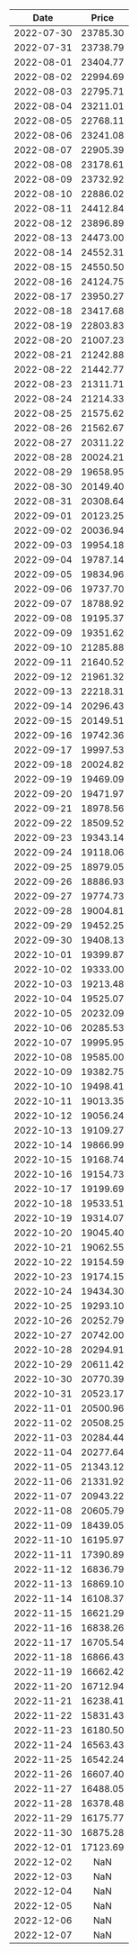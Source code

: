 |    Date    |  Price   |
| :--------: | :------: |
| 2022-07-30 | 23785.30 |
| 2022-07-31 | 23738.79 |
| 2022-08-01 | 23404.77 |
| 2022-08-02 | 22994.69 |
| 2022-08-03 | 22795.71 |
| 2022-08-04 | 23211.01 |
| 2022-08-05 | 22768.11 |
| 2022-08-06 | 23241.08 |
| 2022-08-07 | 22905.39 |
| 2022-08-08 | 23178.61 |
| 2022-08-09 | 23732.92 |
| 2022-08-10 | 22886.02 |
| 2022-08-11 | 24412.84 |
| 2022-08-12 | 23896.89 |
| 2022-08-13 | 24473.00 |
| 2022-08-14 | 24552.31 |
| 2022-08-15 | 24550.50 |
| 2022-08-16 | 24124.75 |
| 2022-08-17 | 23950.27 |
| 2022-08-18 | 23417.68 |
| 2022-08-19 | 22803.83 |
| 2022-08-20 | 21007.23 |
| 2022-08-21 | 21242.88 |
| 2022-08-22 | 21442.77 |
| 2022-08-23 | 21311.71 |
| 2022-08-24 | 21214.33 |
| 2022-08-25 | 21575.62 |
| 2022-08-26 | 21562.67 |
| 2022-08-27 | 20311.22 |
| 2022-08-28 | 20024.21 |
| 2022-08-29 | 19658.95 |
| 2022-08-30 | 20149.40 |
| 2022-08-31 | 20308.64 |
| 2022-09-01 | 20123.25 |
| 2022-09-02 | 20036.94 |
| 2022-09-03 | 19954.18 |
| 2022-09-04 | 19787.14 |
| 2022-09-05 | 19834.96 |
| 2022-09-06 | 19737.70 |
| 2022-09-07 | 18788.92 |
| 2022-09-08 | 19195.37 |
| 2022-09-09 | 19351.62 |
| 2022-09-10 | 21285.88 |
| 2022-09-11 | 21640.52 |
| 2022-09-12 | 21961.32 |
| 2022-09-13 | 22218.31 |
| 2022-09-14 | 20296.43 |
| 2022-09-15 | 20149.51 |
| 2022-09-16 | 19742.36 |
| 2022-09-17 | 19997.53 |
| 2022-09-18 | 20024.82 |
| 2022-09-19 | 19469.09 |
| 2022-09-20 | 19471.97 |
| 2022-09-21 | 18978.56 |
| 2022-09-22 | 18509.52 |
| 2022-09-23 | 19343.14 |
| 2022-09-24 | 19118.06 |
| 2022-09-25 | 18979.05 |
| 2022-09-26 | 18886.93 |
| 2022-09-27 | 19774.73 |
| 2022-09-28 | 19004.81 |
| 2022-09-29 | 19452.25 |
| 2022-09-30 | 19408.13 |
| 2022-10-01 | 19399.87 |
| 2022-10-02 | 19333.00 |
| 2022-10-03 | 19213.48 |
| 2022-10-04 | 19525.07 |
| 2022-10-05 | 20232.09 |
| 2022-10-06 | 20285.53 |
| 2022-10-07 | 19995.95 |
| 2022-10-08 | 19585.00 |
| 2022-10-09 | 19382.75 |
| 2022-10-10 | 19498.41 |
| 2022-10-11 | 19013.35 |
| 2022-10-12 | 19056.24 |
| 2022-10-13 | 19109.27 |
| 2022-10-14 | 19866.99 |
| 2022-10-15 | 19168.74 |
| 2022-10-16 | 19154.73 |
| 2022-10-17 | 19199.69 |
| 2022-10-18 | 19533.51 |
| 2022-10-19 | 19314.07 |
| 2022-10-20 | 19045.40 |
| 2022-10-21 | 19062.55 |
| 2022-10-22 | 19154.59 |
| 2022-10-23 | 19174.15 |
| 2022-10-24 | 19434.30 |
| 2022-10-25 | 19293.10 |
| 2022-10-26 | 20252.79 |
| 2022-10-27 | 20742.00 |
| 2022-10-28 | 20294.91 |
| 2022-10-29 | 20611.42 |
| 2022-10-30 | 20770.39 |
| 2022-10-31 | 20523.17 |
| 2022-11-01 | 20500.96 |
| 2022-11-02 | 20508.25 |
| 2022-11-03 | 20284.44 |
| 2022-11-04 | 20277.64 |
| 2022-11-05 | 21343.12 |
| 2022-11-06 | 21331.92 |
| 2022-11-07 | 20943.22 |
| 2022-11-08 | 20605.79 |
| 2022-11-09 | 18439.05 |
| 2022-11-10 | 16195.97 |
| 2022-11-11 | 17390.89 |
| 2022-11-12 | 16836.79 |
| 2022-11-13 | 16869.10 |
| 2022-11-14 | 16108.37 |
| 2022-11-15 | 16621.29 |
| 2022-11-16 | 16838.26 |
| 2022-11-17 | 16705.54 |
| 2022-11-18 | 16866.43 |
| 2022-11-19 | 16662.42 |
| 2022-11-20 | 16712.94 |
| 2022-11-21 | 16238.41 |
| 2022-11-22 | 15831.43 |
| 2022-11-23 | 16180.50 |
| 2022-11-24 | 16563.43 |
| 2022-11-25 | 16542.24 |
| 2022-11-26 | 16607.40 |
| 2022-11-27 | 16488.05 |
| 2022-11-28 | 16378.48 |
| 2022-11-29 | 16175.77 |
| 2022-11-30 | 16875.28 |
| 2022-12-01 | 17123.69 |
| 2022-12-02 | NaN |
| 2022-12-03 | NaN |
| 2022-12-04 | NaN |
| 2022-12-05 | NaN |
| 2022-12-06 | NaN |
| 2022-12-07 | NaN |